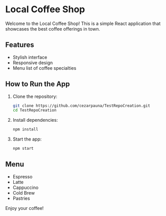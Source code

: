 # Local Coffee Shop

Welcome to the Local Coffee Shop! This is a simple React application that showcases the best coffee offerings in town.

## Features
- Stylish interface
- Responsive design
- Menu list of coffee specialties

## How to Run the App
1. Clone the repository:
   ```bash
   git clone https://github.com/cezarpauna/TestRepoCreation.git
   cd TestRepoCreation
   ```
2. Install dependencies:
   ```bash
   npm install
   ```
3. Start the app:
   ```bash
   npm start
   ```

## Menu
- Espresso
- Latte
- Cappuccino
- Cold Brew
- Pastries

Enjoy your coffee!
